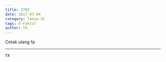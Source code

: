 ```yaml
---
title: 3702
date: 2017-07-04
category: Tanya-SC
tags: E-Faktur
author: TA
---
```


Cetak ulang fp

---



`TA`
